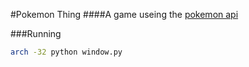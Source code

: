 #Pokemon Thing
####A game useing the [pokemon api](http://pokeapi.co/)

###Running
```sh
arch -32 python window.py 
```
